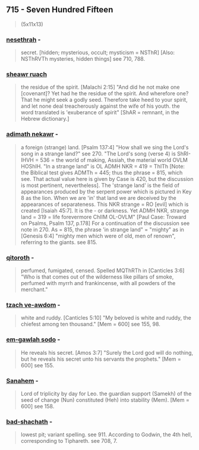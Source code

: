 ## 715 - Seven Hundred Fifteen
> (5x11x13)

### [nesethrah](/keys/NSThRH) - 
> secret. [hidden; mysterious, occult; mysticism = NSThR] [Also: NSThRVTh mysteries, hidden things] see 710, 788.

### [sheawr ruach](/keys/ShAR.RVCh)
> the residue of the spirit. [Malachi 2:15] "And did he not make one [covenant]? Yet had he the residue of the spirit. And wherefore one? That he might seek a godly seed. Therefore take heed to your spirit, and let none deal treacherously against the wife of his youth. the word translated is 'exuberance of spirit" [ShAR = remnant, in the Hebrew dictionary.]

### [adimath nekawr](/keys/ADMTh.NKR) - 
> a foreign (strange) land. [Psalm 137:4] "How shall we sing the Lord's song in a strange land?" see 270. "The Lord's song (verse 4) is ShRI-IHVH = 536 = the world of making, Assiah, the material world OVLM HOShIH. "In a strange land" is OL ADMH NKR = 419 = ThITh [Note: the Biblical test gives ADMTh = 445; thus the phrase = 815, which see. That actual value here is given by Case is 420, but the discussion is most pertinent, nevertheless]. The 'strange land' is the field of appearances produced by the serpent power which is pictured in Key 8 as the lion. When we are 'in' that land we are deceived by the appearances of separateness. This NKR strange = RO [evil] which is created [Isaiah 45:7]. It is the - or darkness. Yet ADMH NKR, strange land = 319 = life forevermore ChIIM OL-OVLM" [Paul Case: Troward on Psalms, Psalm 137, p.178] For a continuation of the discussion see note in 270. As = 815, the phrase 'in strange land" = "mighty" as in [Genesis 6:4] "mighty men which were of old, men of renown", referring to the giants. see 815.

### [qitoroth](/keys/QTVRTh) - 
> perfumed, fumigated, censed. Spelled MQThRTh in [Canticles 3:6] "Who is that comes out of the wilderness like pillars of smoke, perfumed with myrrh and frankincense, with all powders of the merchant."

### [tzach ve-awdom](/keys/TzCh.VARVM) - 
> white and ruddy. [Canticles 5:10] "My beloved is white and ruddy, the chiefest among ten thousand." [Mem = 600] see 155, 98.

### [em-gawlah sodo](/keys/AM-GLH.SVDV) - 
> He reveals his secret. [Amos 3:7] "Surely the Lord god will do nothing, but he reveals his secret unto his servants the prophets." [Mem = 600] see 155.

### [Sanahem](/keys/SNHMf) - 
> Lord of triplicity by day for Leo. the guardian support (Samekh) of the seed of change (Nun) constituted (Heh) into stability (Mem). [Mem = 600] see 158.

### [bad-shachath](/keys/BAD-ShChTh) - 
> lowest pit; variant spelling. see 911. According to Godwin, the 4th hell, corresponding to Tiphareth. see 708, 7.